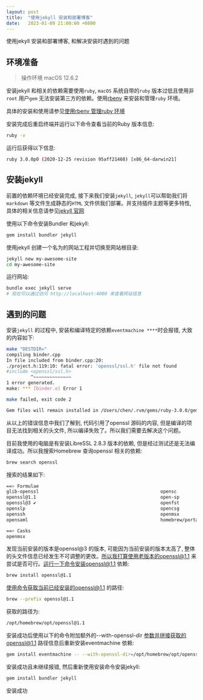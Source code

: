 ```yaml
---
layout: post
title:  "使用jekyll 安装和部署博客"
date:   2023-01-09 21:00:00 +0800
---
```

使用jekyll 安装和部署博客, 和解决安装时遇到的问题

## 环境准备

> 操作环境 macOS 12.6.2

安装jekyll 和相关的依赖需要使用`ruby`, `macOS` 系统自带的`ruby` 版本过低且使用非`root` 用户`gem` 无法安装第三方的依赖。使用[rbenv](https://github.com/rbenv/rbenv) 来安装和管理`ruby` 环境。

具体的安装和使用请参见[使用rbenv 管理ruby 环境](/2023/01/21/rbenv)

安装完成后重启终端并运行以下命令查看当前的Ruby 版本信息:

```bash
ruby -v
```

运行后获得以下信息:

```bash
ruby 3.0.0p0 (2020-12-25 revision 95aff21468) [x86_64-darwin21]
```

## 安装jekyll

前置的依赖环境已经安装完成, 接下来我们安装`jekyll`, `jekyll`可以帮助我们将`markdown` 等文件生成静态的`HTML` 文件供我们部署。并支持插件主题等更多特性, 具体的相关信息请参见[jekyll 官网](https://jekyllrb.com/)

使用以下命令安装Bundler 和jekyll:

```bash
gem install bundler jekyll
```

使用jekyll 创建一个名为的网站工程并切换至网站根目录:

```bash
jekyll new my-awesome-site
cd my-awesome-site
```

运行网站:

```bash
bundle exec jekyll serve
# 现在可以通过访问 http://localhost:4000 来查看网站信息
```

## 遇到的问题

安装`jekyll` 的过程中, 安装和编译特定的依赖`eventmachine ****`时会报错, 大致的内容如下:

```bash
make "DESTDIR="
compiling binder.cpp
In file included from binder.cpp:20:
./project.h:119:10: fatal error: 'openssl/ssl.h' file not found
#include <openssl/ssl.h>
         ^~~~~~~~~~~~~~~
1 error generated.
make: *** [binder.o] Error 1

make failed, exit code 2

Gem files will remain installed in /Users/chen/.rvm/gems/ruby-3.0.0/gems/eventmachine-1.2.7 for inspection.
```

从以上的错误信息中我们了解到, 代码引用了openssl 源码的内容, 但是编译的项目无法找到相关的头文件, 所以编译失败了。所以我们需要去解决这个问题。

目前我使用的电脑是有安装LibreSSL 2.8.3 版本的依赖, 但是经过测试还是无法编译成功。所以我搜索Homebrew 查询openssl 相关的依赖:

```bash
brew search openssl
```

搜索的结果如下:

```bash
==> Formulae
glib-openssl                                             opensc
openssl@1.1                                              open-sp
openssl@3 ✔                                              openfst
openslp                                                  opencsg
openssh                                                  openmsx
opensaml                                                 homebrew/portable-ruby/portable-openssl

==> Casks
openmsx
```

发现当前安装的版本是openssl@3 的版本, 可能因为当前安装的版本太高了, 整体的头文件信息已经发生不可调整的更改。所以我打算使用老版本的openssl@1.1 来尝试是否可行。运行一下命令安装openssl@1.1 依赖:

```bash
brew install openssl@1.1
```

使用命令获取当前已经安装的openssl@1.1 的路径:

```bash
brew --prefix openssl@1.1
```

获取的路径为:

```bash
/opt/homebrew/opt/openssl@1.1
```

安装成功后使用以下的命令附加额外的--with-openssl-dir 参数并拼接获取的openssl@1.1 路径信息后重新安装eventmachine 依赖:

```bash
gem install eventmachine -- --with-openssl-dir=/opt/homebrew/opt/openssl@1.1
```

安装成功且未继续报错, 然后重新使用安装命令安装jekyll:

```bash
gem install bundler jekyll
```

安装成功
